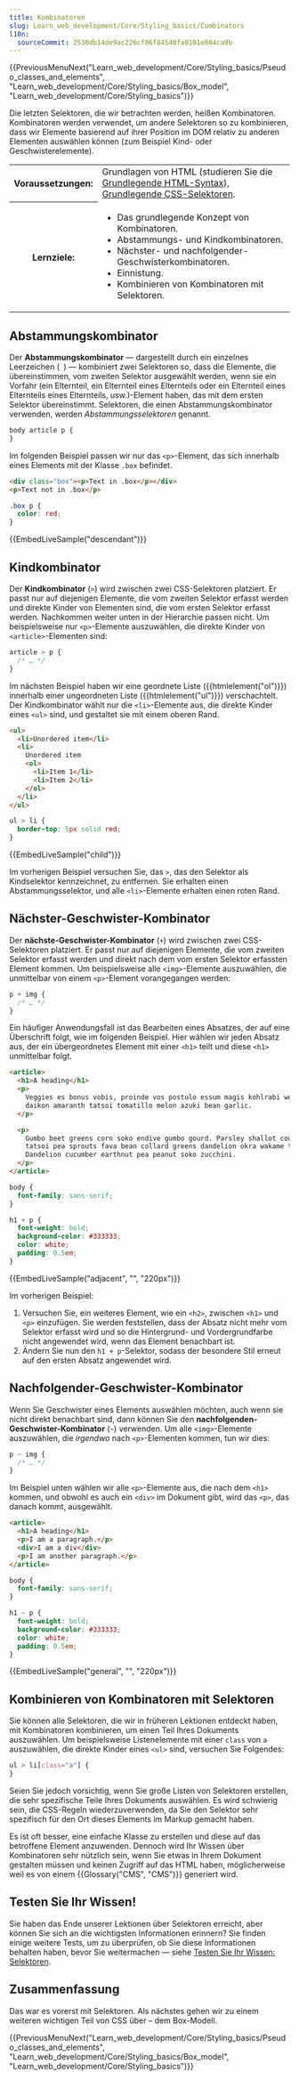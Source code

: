 ```yaml
---
title: Kombinatoren
slug: Learn_web_development/Core/Styling_basics/Combinators
l10n:
  sourceCommit: 2530db14de9ac226cf06f84540fa0101e804ca9b
---
```


{{PreviousMenuNext("Learn_web_development/Core/Styling_basics/Pseudo_classes_and_elements", "Learn_web_development/Core/Styling_basics/Box_model", "Learn_web_development/Core/Styling_basics")}}

Die letzten Selektoren, die wir betrachten werden, heißen Kombinatoren. Kombinatoren werden verwendet, um andere Selektoren so zu kombinieren, dass wir Elemente basierend auf ihrer Position im DOM relativ zu anderen Elementen auswählen können (zum Beispiel Kind- oder Geschwisterelemente).

<table>
  <tbody>
    <tr>
      <th scope="row">Voraussetzungen:</th>
      <td>
        Grundlagen von HTML (studieren Sie die
        <a href="/de/docs/Learn_web_development/Core/Structuring_content/Basic_HTML_syntax"
          >Grundlegende HTML-Syntax</a
        >), <a href="/de/docs/Learn_web_development/Core/Styling_basics/Basic_selectors">Grundlegende CSS-Selektoren</a>.
      </td>
    </tr>
    <tr>
      <th scope="row">Lernziele:</th>
      <td>
        <ul>
          <li>Das grundlegende Konzept von Kombinatoren.</li>
          <li>Abstammungs- und Kindkombinatoren.</li>
          <li>Nächster- und nachfolgender-Geschwisterkombinatoren.</li>
          <li>Einnistung.</li>
          <li>Kombinieren von Kombinatoren mit Selektoren.</li>
        <ul>
      </td>
    </tr>
  </tbody>
</table>

## Abstammungskombinator

Der **Abstammungskombinator** — dargestellt durch ein einzelnes Leerzeichen (<code> </code>) — kombiniert zwei Selektoren so, dass die Elemente, die übereinstimmen, vom zweiten Selektor ausgewählt werden, wenn sie ein Vorfahr (ein Elternteil, ein Elternteil eines Elternteils oder ein Elternteil eines Elternteils eines Elternteils, usw.)-Element haben, das mit dem ersten Selektor übereinstimmt. Selektoren, die einen Abstammungskombinator verwenden, werden _Abstammungsselektoren_ genannt.

```css
body article p {
}
```

Im folgenden Beispiel passen wir nur das `<p>`-Element, das sich innerhalb eines Elements mit der Klasse `.box` befindet.

```html live-sample___descendant
<div class="box"><p>Text in .box</p></div>
<p>Text not in .box</p>
```

```css live-sample___descendant
.box p {
  color: red;
}
```

{{EmbedLiveSample("descendant")}}

## Kindkombinator

Der **Kindkombinator** (`>`) wird zwischen zwei CSS-Selektoren platziert. Er passt nur auf diejenigen Elemente, die vom zweiten Selektor erfasst werden und direkte Kinder von Elementen sind, die vom ersten Selektor erfasst werden. Nachkommen weiter unten in der Hierarchie passen nicht. Um beispielsweise nur `<p>`-Elemente auszuwählen, die direkte Kinder von `<article>`-Elementen sind:

```css
article > p {
  /* … */
}
```

Im nächsten Beispiel haben wir eine geordnete Liste ({{htmlelement("ol")}}) innerhalb einer ungeordneten Liste ({{htmlelement("ul")}}) verschachtelt. Der Kindkombinator wählt nur die `<li>`-Elemente aus, die direkte Kinder eines `<ul>` sind, und gestaltet sie mit einem oberen Rand.

```html live-sample___child
<ul>
  <li>Unordered item</li>
  <li>
    Unordered item
    <ol>
      <li>Item 1</li>
      <li>Item 2</li>
    </ol>
  </li>
</ul>
```

```css live-sample___child
ul > li {
  border-top: 5px solid red;
}
```

{{EmbedLiveSample("child")}}

Im vorherigen Beispiel versuchen Sie, das `>`, das den Selektor als Kindselektor kennzeichnet, zu entfernen. Sie erhalten einen Abstammungsselektor, und alle `<li>`-Elemente erhalten einen roten Rand.

## Nächster-Geschwister-Kombinator

Der **nächste-Geschwister-Kombinator** (`+`) wird zwischen zwei CSS-Selektoren platziert. Er passt nur auf diejenigen Elemente, die vom zweiten Selektor erfasst werden und direkt nach dem vom ersten Selektor erfassten Element kommen. Um beispielsweise alle `<img>`-Elemente auszuwählen, die unmittelbar von einem `<p>`-Element vorangegangen werden:

```css
p + img {
  /* … */
}
```

Ein häufiger Anwendungsfall ist das Bearbeiten eines Absatzes, der auf eine Überschrift folgt, wie im folgenden Beispiel. Hier wählen wir jeden Absatz aus, der ein übergeordnetes Element mit einer `<h1>` teilt und diese `<h1>` unmittelbar folgt.

```html live-sample___adjacent
<article>
  <h1>A heading</h1>
  <p>
    Veggies es bonus vobis, proinde vos postulo essum magis kohlrabi welsh onion
    daikon amaranth tatsoi tomatillo melon azuki bean garlic.
  </p>

  <p>
    Gumbo beet greens corn soko endive gumbo gourd. Parsley shallot courgette
    tatsoi pea sprouts fava bean collard greens dandelion okra wakame tomato.
    Dandelion cucumber earthnut pea peanut soko zucchini.
  </p>
</article>
```

```css live-sample___adjacent
body {
  font-family: sans-serif;
}

h1 + p {
  font-weight: bold;
  background-color: #333333;
  color: white;
  padding: 0.5em;
}
```

{{EmbedLiveSample("adjacent", "", "220px")}}

Im vorherigen Beispiel:

1. Versuchen Sie, ein weiteres Element, wie ein `<h2>`, zwischen `<h1>` und `<p>` einzufügen. Sie werden feststellen, dass der Absatz nicht mehr vom Selektor erfasst wird und so die Hintergrund- und Vordergrundfarbe nicht angewendet wird, wenn das Element benachbart ist.
2. Ändern Sie nun den `h1 + p`-Selektor, sodass der besondere Stil erneut auf den ersten Absatz angewendet wird.

## Nachfolgender-Geschwister-Kombinator

Wenn Sie Geschwister eines Elements auswählen möchten, auch wenn sie nicht direkt benachbart sind, dann können Sie den **nachfolgenden-Geschwister-Kombinator** (`~`) verwenden. Um alle `<img>`-Elemente auszuwählen, die _irgendwo_ nach `<p>`-Elementen kommen, tun wir dies:

```css
p ~ img {
  /* … */
}
```

Im Beispiel unten wählen wir alle `<p>`-Elemente aus, die nach dem `<h1>` kommen, und obwohl es auch ein `<div>` im Dokument gibt, wird das `<p>`, das danach kommt, ausgewählt.

```html live-sample___general
<article>
  <h1>A heading</h1>
  <p>I am a paragraph.</p>
  <div>I am a div</div>
  <p>I am another paragraph.</p>
</article>
```

```css live-sample___general
body {
  font-family: sans-serif;
}

h1 ~ p {
  font-weight: bold;
  background-color: #333333;
  color: white;
  padding: 0.5em;
}
```

{{EmbedLiveSample("general", "", "220px")}}

## Kombinieren von Kombinatoren mit Selektoren

Sie können alle Selektoren, die wir in früheren Lektionen entdeckt haben, mit Kombinatoren kombinieren, um einen Teil Ihres Dokuments auszuwählen. Um beispielsweise Listenelemente mit einer `class` von `a` auszuwählen, die direkte Kinder eines `<ul>` sind, versuchen Sie Folgendes:

```css
ul > li[class="a"] {
}
```

Seien Sie jedoch vorsichtig, wenn Sie große Listen von Selektoren erstellen, die sehr spezifische Teile Ihres Dokuments auswählen. Es wird schwierig sein, die CSS-Regeln wiederzuverwenden, da Sie den Selektor sehr spezifisch für den Ort dieses Elements im Markup gemacht haben.

Es ist oft besser, eine einfache Klasse zu erstellen und diese auf das betroffene Element anzuwenden. Dennoch wird Ihr Wissen über Kombinatoren sehr nützlich sein, wenn Sie etwas in Ihrem Dokument gestalten müssen und keinen Zugriff auf das HTML haben, möglicherweise weil es von einem {{Glossary("CMS", "CMS")}} generiert wird.

## Testen Sie Ihr Wissen!

Sie haben das Ende unserer Lektionen über Selektoren erreicht, aber können Sie sich an die wichtigsten Informationen erinnern? Sie finden einige weitere Tests, um zu überprüfen, ob Sie diese Informationen behalten haben, bevor Sie weitermachen — siehe [Testen Sie Ihr Wissen: Selektoren](/de/docs/Learn_web_development/Core/Styling_basics/Test_your_skills/Selectors).

## Zusammenfassung

Das war es vorerst mit Selektoren. Als nächstes gehen wir zu einem weiteren wichtigen Teil von CSS über – dem Box-Modell.

{{PreviousMenuNext("Learn_web_development/Core/Styling_basics/Pseudo_classes_and_elements", "Learn_web_development/Core/Styling_basics/Box_model", "Learn_web_development/Core/Styling_basics")}}
